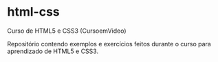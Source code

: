 # html-css
Curso de HTML5 e CSS3 (CursoemVideo)

Repositório contendo exemplos e exercícios feitos durante o curso para aprendizado de HTML5 e CSS3.